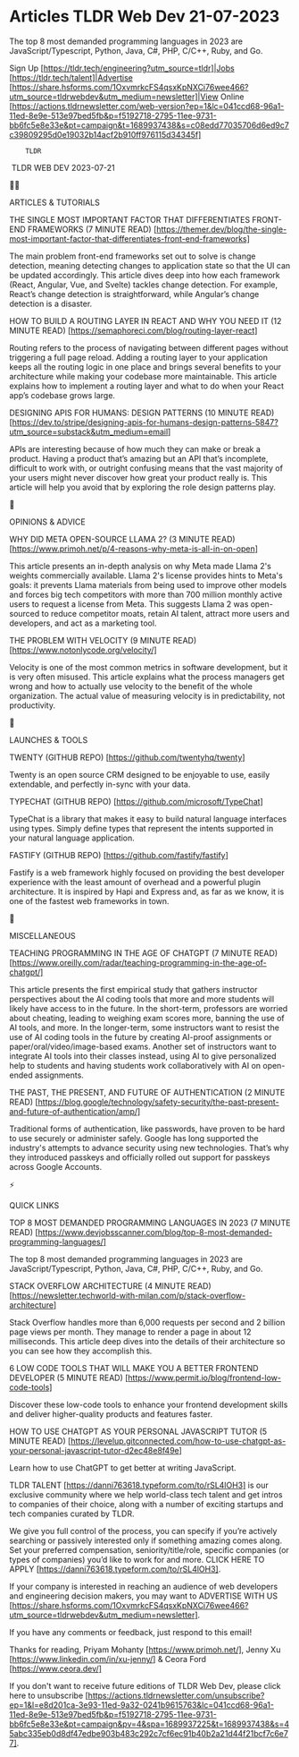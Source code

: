 # Articles TLDR Web Dev 21-07-2023

The top 8 most demanded programming languages in 2023 are
JavaScript/Typescript, Python, Java, C#, PHP, C/C++, Ruby, and Go.  

Sign Up [https://tldr.tech/engineering?utm_source=tldr]|Jobs
[https://tldr.tech/talent]|Advertise
[https://share.hsforms.com/1OxvmrkcFS4qsxKpNXCi76wee466?utm_source=tldrwebdev&utm_medium=newsletter]|View
Online
[https://actions.tldrnewsletter.com/web-version?ep=1&lc=041ccd68-96a1-11ed-8e9e-513e97bed5fb&p=f5192718-2795-11ee-9731-bb6fc5e8e33e&pt=campaign&t=1689937438&s=c08edd77035706d6ed9c7c39809295d0e19032b14acf2b910ff976115d34345f]


		TLDR 

 TLDR WEB DEV 2023-07-21

🧑‍💻 

ARTICLES & TUTORIALS

THE SINGLE MOST IMPORTANT FACTOR THAT DIFFERENTIATES FRONT-END
FRAMEWORKS (7 MINUTE READ)
[https://themer.dev/blog/the-single-most-important-factor-that-differentiates-front-end-frameworks]

The main problem front-end frameworks set out to solve is change
detection, meaning detecting changes to application state so that the
UI can be updated accordingly. This article dives deep into how each
framework (React, Angular, Vue, and Svelte) tackles change detection.
For example, React’s change detection is straightforward, while
Angular’s change detection is a disaster. 

HOW TO BUILD A ROUTING LAYER IN REACT AND WHY YOU NEED IT (12 MINUTE
READ) [https://semaphoreci.com/blog/routing-layer-react]

Routing refers to the process of navigating between different pages
without triggering a full page reload. Adding a routing layer to your
application keeps all the routing logic in one place and brings
several benefits to your architecture while making your codebase more
maintainable. This article explains how to implement a routing layer
and what to do when your React app’s codebase grows large. 

DESIGNING APIS FOR HUMANS: DESIGN PATTERNS (10 MINUTE READ)
[https://dev.to/stripe/designing-apis-for-humans-design-patterns-5847?utm_source=substack&utm_medium=email]

APIs are interesting because of how much they can make or break a
product. Having a product that’s amazing but an API that’s
incomplete, difficult to work with, or outright confusing means that
the vast majority of your users might never discover how great your
product really is. This article will help you avoid that by exploring
the role design patterns play. 

🧠 

OPINIONS & ADVICE

WHY DID META OPEN-SOURCE LLAMA 2? (3 MINUTE READ)
[https://www.primoh.net/p/4-reasons-why-meta-is-all-in-on-open]

This article presents an in-depth analysis on why Meta made Llama 2's
weights commercially available. Llama 2's license provides hints to
Meta's goals: it prevents Llama materials from being used to improve
other models and forces big tech competitors with more than 700
million monthly active users to request a license from Meta. This
suggests Llama 2 was open-sourced to reduce competitor moats, retain
AI talent, attract more users and developers, and act as a marketing
tool. 

THE PROBLEM WITH VELOCITY (9 MINUTE READ)
[https://www.notonlycode.org/velocity/]

Velocity is one of the most common metrics in software development,
but it is very often misused. This article explains what the process
managers get wrong and how to actually use velocity to the benefit of
the whole organization. The actual value of measuring velocity is in
predictability, not productivity. 

🚀 

LAUNCHES & TOOLS

TWENTY (GITHUB REPO) [https://github.com/twentyhq/twenty]

Twenty is an open source CRM designed to be enjoyable to use, easily
extendable, and perfectly in-sync with your data. 

TYPECHAT (GITHUB REPO) [https://github.com/microsoft/TypeChat]

TypeChat is a library that makes it easy to build natural language
interfaces using types. Simply define types that represent the intents
supported in your natural language application. 

FASTIFY (GITHUB REPO) [https://github.com/fastify/fastify]

Fastify is a web framework highly focused on providing the best
developer experience with the least amount of overhead and a powerful
plugin architecture. It is inspired by Hapi and Express and, as far as
we know, it is one of the fastest web frameworks in town. 

🎁 

MISCELLANEOUS

TEACHING PROGRAMMING IN THE AGE OF CHATGPT (7 MINUTE READ)
[https://www.oreilly.com/radar/teaching-programming-in-the-age-of-chatgpt/]

This article presents the first empirical study that gathers
instructor perspectives about the AI coding tools that more and more
students will likely have access to in the future. In the short-term,
professors are worried about cheating, leading to weighing exam scores
more, banning the use of AI tools, and more. In the longer-term, some
instructors want to resist the use of AI coding tools in the future by
creating AI-proof assignments or paper/oral/video/image-based exams.
Another set of instructors want to integrate AI tools into their
classes instead, using AI to give personalized help to students and
having students work collaboratively with AI on open-ended
assignments. 

THE PAST, THE PRESENT, AND FUTURE OF AUTHENTICATION (2 MINUTE READ)
[https://blog.google/technology/safety-security/the-past-present-and-future-of-authentication/amp/]

Traditional forms of authentication, like passwords, have proven to be
hard to use securely or administer safely. Google has long supported
the industry's attempts to advance security using new technologies.
That’s why they introduced passkeys and officially rolled out
support for passkeys across Google Accounts. 

⚡ 

QUICK LINKS

TOP 8 MOST DEMANDED PROGRAMMING LANGUAGES IN 2023 (7 MINUTE READ)
[https://www.devjobsscanner.com/blog/top-8-most-demanded-programming-languages/]

The top 8 most demanded programming languages in 2023 are
JavaScript/Typescript, Python, Java, C#, PHP, C/C++, Ruby, and Go. 

STACK OVERFLOW ARCHITECTURE (4 MINUTE READ)
[https://newsletter.techworld-with-milan.com/p/stack-overflow-architecture]

Stack Overflow handles more than 6,000 requests per second and 2
billion page views per month. They manage to render a page in about 12
milliseconds. This article deep dives into the details of their
architecture so you can see how they accomplish this. 

6 LOW CODE TOOLS THAT WILL MAKE YOU A BETTER FRONTEND DEVELOPER (5
MINUTE READ) [https://www.permit.io/blog/frontend-low-code-tools]

Discover these low-code tools to enhance your frontend development
skills and deliver higher-quality products and features faster. 

HOW TO USE CHATGPT AS YOUR PERSONAL JAVASCRIPT TUTOR (5 MINUTE READ)
[https://levelup.gitconnected.com/how-to-use-chatgpt-as-your-personal-javascript-tutor-d2ec48e8f49e]

Learn how to use ChatGPT to get better at writing JavaScript. 

TLDR TALENT [https://danni763618.typeform.com/to/rSL4lOH3] is our
exclusive community where we help world-class tech talent and get
intros to companies of their choice, along with a number of exciting
startups and tech companies curated by TLDR.

We give you full control of the process, you can specify if you’re
actively searching or passively interested only if something amazing
comes along. Set your preferred compensation, seniority/title/role,
specific companies (or types of companies) you’d like to work for
and more. CLICK HERE TO APPLY
[https://danni763618.typeform.com/to/rSL4lOH3].

If your company is interested in reaching an audience of web
developers and engineering decision makers, you may want to ADVERTISE
WITH US
[https://share.hsforms.com/1OxvmrkcFS4qsxKpNXCi76wee466?utm_source=tldrwebdev&utm_medium=newsletter].


If you have any comments or feedback, just respond to this email! 

Thanks for reading, 
Priyam Mohanty [https://www.primoh.net/], Jenny Xu
[https://www.linkedin.com/in/xu-jenny/] & Ceora Ford
[https://www.ceora.dev/] 

If you don't want to receive future editions of TLDR Web Dev,
please click here to unsubscribe
[https://actions.tldrnewsletter.com/unsubscribe?ep=1&l=e8d201ca-3e93-11ed-9a32-0241b9615763&lc=041ccd68-96a1-11ed-8e9e-513e97bed5fb&p=f5192718-2795-11ee-9731-bb6fc5e8e33e&pt=campaign&pv=4&spa=1689937225&t=1689937438&s=45abc335eb0d8df47edbe903b483c292c7cf6ec91b40b2a21d44f21bcf7c6e77].